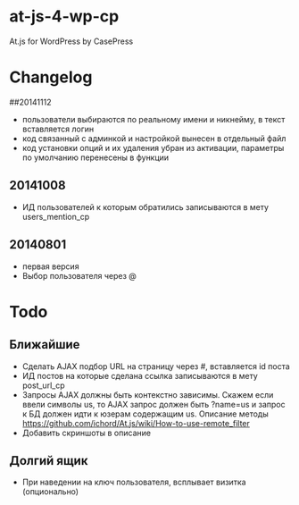 at-js-4-wp-cp
=============

At.js for WordPress by CasePress

# Changelog

##20141112
- пользователи выбираются по реальному имени и никнейму, в текст вставляется логин
- код связанный с админкой и настройкой вынесен в отдельный файл
- код установки опций и их удаления убран из активации, параметры по умолчанию перенесены в функции

## 20141008
- ИД пользователей к которым обратились записываются в мету users_mention_cp

## 20140801
- первая версия
- Выбор пользователя через @


# Todo
## Ближайшие
- Сделать AJAX подбор URL на страницу через #, вставляется id поста
- ИД постов на которые сделана ссылка записываются в мету post_url_cp
- Запросы AJAX должны быть контекстно зависимы. Скажем если ввели символы us, то AJAX запрос должен быть ?name=us и запрос к БД должен идти к юзерам содержащим us. Описание методы https://github.com/ichord/At.js/wiki/How-to-use-remote_filter
- Добавить скриншоты в описание


## Долгий ящик
- При наведении на ключ пользователя, всплывает визитка (опционально)

